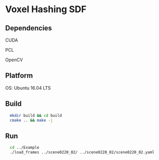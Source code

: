 # Voxel Hashing SDF

## Dependencies
CUDA

PCL

OpenCV

## Platform
OS: Ubuntu 16.04 LTS

## Build
```bash
  mkdir build && cd build
  cmake .. && make -j
```

## Run
```bash
  cd ../Example
  ./load_frames ../scene0220_02/ ../scene0220_02/scene0220_02.yaml
```
